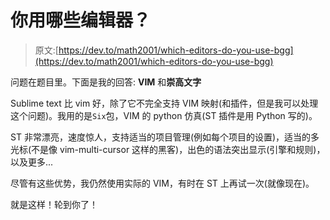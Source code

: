 # 你用哪些编辑器？

> 原文:[https://dev.to/math2001/which-editors-do-you-use-bgg](https://dev.to/math2001/which-editors-do-you-use-bgg)

问题在题目里。下面是我的回答: **VIM** 和**崇高文字**

Sublime text 比 vim 好，除了它不完全支持 VIM 映射(和插件，但是我可以处理这个问题)。我用的是`Six`包，VIM 的 python 仿真(ST 插件是用 Python 写的)。

ST 非常漂亮，速度惊人，支持适当的项目管理(例如每个项目的设置)，适当的多光标(不是像 vim-multi-cursor 这样的黑客)，出色的语法突出显示(引擎和规则)，以及更多...

尽管有这些优势，我仍然使用实际的 VIM，有时在 ST 上再试一次(就像现在)。

就是这样！轮到你了！